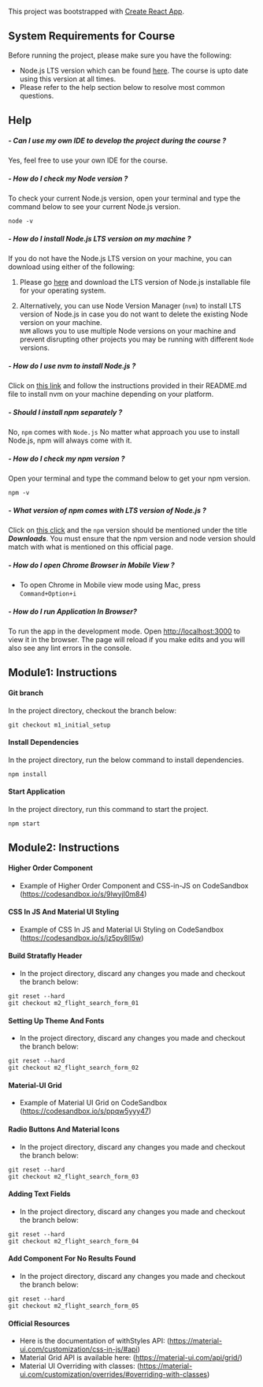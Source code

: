This project was bootstrapped with [Create React App](https://github.com/facebook/create-react-app).

## System Requirements for Course
Before running the project, please make sure you have the following:

- Node.js LTS version which can be found [here](https://nodejs.org/en/download/). The course is upto date using this version at all times.
- Please refer to the help section below to resolve most common questions.

## Help

##### - Can I use my own IDE to develop the project during the course ?
Yes, feel free to use your own IDE for the course.

##### - How do I check my Node version ?
To check your current Node.js version, open your terminal and type the command below to see your current Node.js version.
```
node -v
```

##### - How do I install Node.js LTS version on my machine ?
If you do not have the Node.js LTS version on your machine, you can download using either of the following:
1. Please go [here](https://nodejs.org/en/download/) and download the LTS version of Node.js installable file for your operating system.

2. Alternatively, you can use Node Version Manager (`nvm`) to install LTS version of Node.js in case
 you do not want to delete the existing Node version on your machine.<br>
 `NVM` allows you to use multiple Node versions on your machine and prevent disrupting other 
 projects you may be running with different `Node` versions.<br>
 
##### - How do I use nvm to install Node.js ?
Click on [this link](https://github.com/nvm-sh/nvm) and follow the instructions provided in their README.md file 
to install nvm on your machine depending on your platform.

##### - Should I install npm separately ?
No, `npm` comes with `Node.js` 
No matter what approach you use to install Node.js, npm will always come with it.

##### - How do I check my npm version ?
Open your terminal and type the command below to get your npm version.
```
npm -v
```


##### - What version of npm comes with LTS version of Node.js ?
Click on [this click](https://nodejs.org/en/download/) and the `npm` version should be mentioned under the title _**Downloads**_. 
You must ensure that the npm version and node version should match with what is mentioned on this official page.

##### - How do I open Chrome Browser in Mobile View ?
- To open Chrome in Mobile view mode using Mac, press ```Command+Option+i```

##### - How do I run Application In Browser?
To run the app in the development mode.
Open [http://localhost:3000](http://localhost:3000) to view it in the browser.
The page will reload if you make edits and you will also see any lint errors in the console.



## Module1: Instructions

#### Git branch
In the project directory, checkout the branch below:
```
git checkout m1_initial_setup
```


#### Install Dependencies
In the project directory, run the below command to install dependencies.
```
npm install
```


#### Start Application
In the project directory, run this command to start the project.
```
npm start
```


## Module2: Instructions

#### Higher Order Component
- Example of Higher Order Component and CSS-in-JS on CodeSandbox (https://codesandbox.io/s/9lwyjl0m84)

#### CSS In JS And Material UI Styling
- Example of CSS In JS and Material Ui Styling on CodeSandbox (https://codesandbox.io/s/jz5py8ll5w)

#### Build Stratafly Header
- In the project directory, discard any changes you made and checkout the branch below:
```
git reset --hard
git checkout m2_flight_search_form_01
```

#### Setting Up Theme And Fonts
- In the project directory, discard any changes you made and checkout the branch below:
```
git reset --hard
git checkout m2_flight_search_form_02

```
#### Material-UI Grid
- Example of Material UI Grid on CodeSandbox (https://codesandbox.io/s/ppqw5yyy47)

#### Radio Buttons And Material Icons
- In the project directory, discard any changes you made and checkout the branch below:
```
git reset --hard
git checkout m2_flight_search_form_03
```


#### Adding Text Fields
- In the project directory, discard any changes you made and checkout the branch below:
```
git reset --hard
git checkout m2_flight_search_form_04
```

#### Add Component For No Results Found
- In the project directory, discard any changes you made and checkout the branch below:
```
git reset --hard
git checkout m2_flight_search_form_05
```


#### Official Resources   
- Here is the documentation of withStyles API: (https://material-ui.com/customization/css-in-js/#api)
- Material Grid API is available here: (https://material-ui.com/api/grid/)
- Material UI Overriding with classes: (https://material-ui.com/customization/overrides/#overriding-with-classes)

